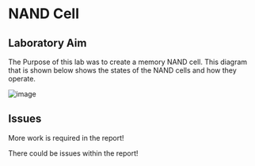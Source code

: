 # NAND Cell
## Laboratory Aim
The Purpose of this lab was to create a memory NAND cell. This diagram that is shown below shows the states of the NAND cells and how they operate. 

![image](https://user-images.githubusercontent.com/73076876/153519573-5baa1b99-4c81-47d4-9d68-082f6a599806.png)

## Issues
More work is required in the report!

There could be issues within the report!

